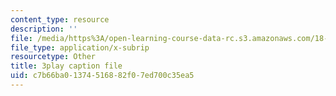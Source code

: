 ```yaml
---
content_type: resource
description: ''
file: /media/https%3A/open-learning-course-data-rc.s3.amazonaws.com/18-03sc-differential-equations-fall-2011/c7b66ba01374516882f07ed700c35ea5_sn3orkHWqUQ.vtt
file_type: application/x-subrip
resourcetype: Other
title: 3play caption file
uid: c7b66ba0-1374-5168-82f0-7ed700c35ea5
---
```

